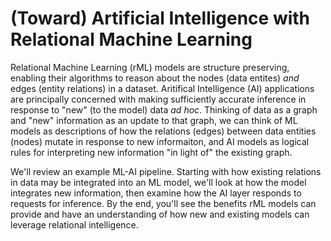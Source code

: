 # (Toward) Artificial Intelligence with Relational Machine Learning
Relational Machine Learning (rML) models are structure preserving, enabling their algorithms to reason about the nodes (data entites) _and_ edges (entity relations) in a dataset. Aritifical Intelligence (AI) applications are principally concerned with making sufficiently accurate inference in response to "new" (to the model) data _ad hoc_. Thinking of data as a graph and "new" information as an update to that graph, we can think of ML models as descriptions of how the relations (edges) between data entities (nodes) mutate in response to new informaiton, and AI models as logical rules for interpreting new information "in light of" the existing graph.

We'll review an example ML-AI pipeline. Starting with how existing relations in data may be integrated into an ML model, we'll look at how the model integrates new information, then examine how the AI layer responds to requests for inference. By the end, you'll see the benefits rML models can provide and have an understanding of how new and existing models can leverage relational intelligence.

